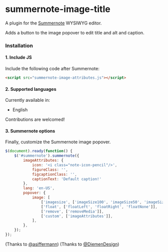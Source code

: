# summernote-image-title
A plugin for the [Summernote](https://github.com/summernote/summernote/) WYSIWYG editor.

Adds a button to the image popover to edit title and alt and caption.

### Installation

#### 1. Include JS


Include the following code after Summernote:

```html
<script src="summernote-image-attributes.js"></script>
```

#### 2. Supported languages

Currently available in:
- English

Contributions are welcomed!

#### 3. Summernote options

Finally, customize the Summernote image popover.

```javascript
$(document).ready(function() {
    $('#summernote').summernote({
        imageAttributes: {
          	icon: '<i class="note-icon-pencil"/>',
        	figureClass: '',
        	figcaptionClass: '',
        	captionText: 'Default caption!'
        },
        lang: 'en-US',
        popover: {
            image: [
                ['imagesize', ['imageSize100', 'imageSize50', 'imageSize25']],
                ['float', ['floatLeft', 'floatRight', 'floatNone']],
                ['remove', ['removeMedia']],
                ['custom', ['imageAttributes']],
            ],
        },
    });
});
```

(Thanks to [@asiffermann](https://github.com/asiffermann))
(Thanks to [@DiemenDesign](https://github.com/DiemenDesign))
